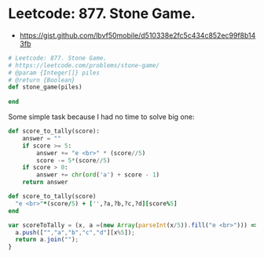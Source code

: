 # Leetcode: 877. Stone Game.

- https://gist.github.com/lbvf50mobile/d510338e2fc5c434c852ec99f8b143fb



```Ruby
# Leetcode: 877. Stone Game.
# https://leetcode.com/problems/stone-game/
# @param {Integer[]} piles
# @return {Boolean}
def stone_game(piles)
    
end
```

Some simple task because I had no time to solve big one:
```Python
def score_to_tally(score):
    answer = ""
    if score >= 5:
        answer += "e <br>" * (score//5)
        score -= 5*(score//5)
    if score > 0:
        answer += chr(ord('a') + score - 1)
    return answer
```

```Ruby
def score_to_tally(score)
  "e <br>"*(score/5) + ['',?a,?b,?c,?d][score%5]
end
```

```JavaScript
var scoreToTally = (x, a =(new Array(parseInt(x/5)).fill("e <br>"))) => {
  a.push(["","a","b","c","d"][x%5]);
  return a.join("");
}
```